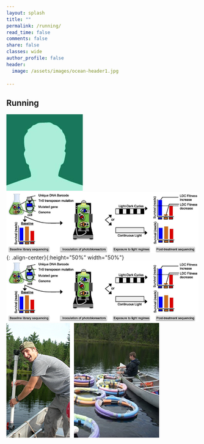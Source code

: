 ```yaml
---
layout: splash
title: ""
permalink: /running/
read_time: false
comments: false
share: false
classes: wide
author_profile: false
header:
  image: /assets/images/ocean-header1.jpg

---
```

## Running

![lpods](/assets/images/bio-photo-2.jpg)
![image-left](/assets/images/LD-Screen-Exp.jpg){: .align-center}{:height="50%" width="50%"}
![image-left](/assets/images/LD-Screen-Exp.jpg)
![image-left](/assets/images/lpods_photo.png)
